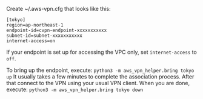 
Create ~/.aws-vpn.cfg that looks like this:
```
[tokyo]
region=ap-northeast-1
endpoint-id=cvpn-endpoint-xxxxxxxxxxx
subnet-id=subnet-xxxxxxxxxxx
internet-access=on
```
If your endpoint is set up for accessing the VPC only, set `internet-access` to `off`.

To bring up the endpoint, execute:
`python3 -m aws_vpn_helper.bring tokyo up`
It usually takes a few minutes to complete the association process.
After that connect to the VPN using your usual VPN client.
When you are done, execute:
`python3 -m aws_vpn_helper.bring tokyo down`
